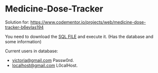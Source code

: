 # Medicine-Dose-Tracker

Solution for: https://www.codementor.io/projects/web/medicine-dose-tracker-b6evlas194

You need to download the [SQL FILE](https://github.com/victoriacs/Medicine-Dose-Tracker/blob/main/public/sql/medicine_dose.sql) and execute it. (Has the database and some information)

Current users in database:

- victoria@gmail.com Passw0rd.
- localhost@gmail.com L0calHost.
